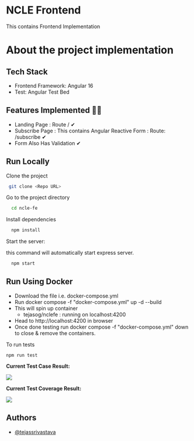 # NCLE Frontend

This contains Frontend Implementation

# About the project implementation

## Tech Stack

- Frontend Framework: Angular 16
- Test: Angular Test Bed

## Features Implemented 👨‍💻

- Landing Page : Route / ✔
- Subscribe Page : This contains Angular Reactive Form : Route: /subscribe ✔
- Form Also Has Validation ✔



## Run Locally

Clone the project

```bash
 git clone <Repo URL>
```

Go to the project directory

```bash
  cd ncle-fe
```

Install dependencies

```bash
  npm install
```

Start the server:

this command will automatically start express server.

```bash
  npm start
```

## Run Using Docker

- Download the file i.e. docker-compose.yml
- Run docker compose -f "docker-compose.yml" up -d --build
- This will spin up container
  - tejasog/nclefe : running on localhost:4200  
- Head to http://localhost:4200 in browser
- Once done testing run docker compose -f "docker-compose.yml" down to close & remove the containers.

To run tests

`npm run test`


**Current Test Case Result:**


[![](https://github.com/tejassrivastava/ncle-be/blob/main/TestResultNcle.png)](https://github.com/tejassrivastava/ncle-be/blob/main/TestResultNcle.png)

**Current Test Coverage Result:**

[![](https://github.com/tejassrivastava/ncle-be/blob/main/TestCoverageNcle.png)](https://github.com/tejassrivastava/ncle-be/blob/main/TestCoverageNcle.png)

## Authors

- [@tejassrivastava](https://www.github.com/tejassrivastava)
